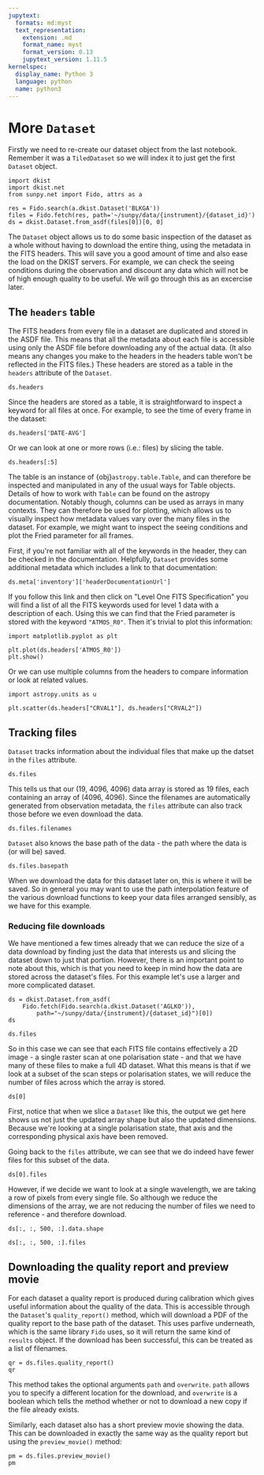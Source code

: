 ```yaml
---
jupytext:
  formats: md:myst
  text_representation:
    extension: .md
    format_name: myst
    format_version: 0.13
    jupytext_version: 1.11.5
kernelspec:
  display_name: Python 3
  language: python
  name: python3
---
```


# More `Dataset`

Firstly we need to re-create our dataset object from the last notebook.
Remember it was a `TiledDataset` so we will index it to just get the first `Dataset` object.

```{code-block} python
import dkist
import dkist.net
from sunpy.net import Fido, attrs as a

res = Fido.search(a.dkist.Dataset('BLKGA'))
files = Fido.fetch(res, path='~/sunpy/data/{instrument}/{dataset_id}')
ds = dkist.Dataset.from_asdf(files[0])[0, 0]
```

The `Dataset` object allows us to do some basic inspection of the dataset as a whole without having to download the entire thing, using the metadata in the FITS headers.
This will save you a good amount of time and also ease the load on the DKIST servers.
For example, we can check the seeing conditions during the observation and discount any data which will not be of high enough quality to be useful.
We will go through this as an excercise later.

## The `headers` table

The FITS headers from every file in a dataset are duplicated and stored in the ASDF file.
This means that all the metadata about each file is accessible using only the ASDF file before downloading any of the actual data.
(It also means any changes you make to the headers in the headers table won't be reflected in the FITS files.)
These headers are stored as a table in the `headers` attribute of the `Dataset`.

```{code-block} python
ds.headers
```

Since the headers are stored as a table, it is straightforward to inspect a keyword for all files at once.
For example, to see the time of every frame in the dataset:

```{code-block} python
ds.headers['DATE-AVG']
```

Or we can look at one or more rows (i.e.: files) by slicing the table.

```{code-block} python
ds.headers[:5]
```

The table is an instance of {obj}`astropy.table.Table`, and can therefore be inspected and manipulated in any of the usual ways for Table objects.
Details of how to work with `Table` can be found on the astropy documentation.
Notably though, columns can be used as arrays in many contexts.
They can therefore be used for plotting, which allows us to visually inspect how metadata values vary over the many files in the dataset.
For example, we might want to inspect the seeing conditions and plot the Fried parameter for all frames.

First, if you're not familiar with all of the keywords in the header, they can be checked in the documentation.
Helpfully, `Dataset` provides some additional metadata which includes a link to that documentation:

```{code-block} python
ds.meta['inventory']['headerDocumentationUrl']
```

If you follow this link and then click on "Level One FITS Specification" you will find a list of all the FITS keywords used for level 1 data with a description of each.
Using this we can find that the Fried parameter is stored with the keyword `"ATMOS_R0"`.
Then it's trivial to plot this information:

```{code-block} python
import matplotlib.pyplot as plt

plt.plot(ds.headers['ATMOS_R0'])
plt.show()
```

Or we can use multiple columns from the headers to compare information or look at related values.

```{code-block} python
import astropy.units as u

plt.scatter(ds.headers["CRVAL1"], ds.headers["CRVAL2"])
```

## Tracking files

`Dataset` tracks information about the individual files that make up the datset in the `files` attribute.

```{code-block} python
ds.files
```

This tells us that our (19, 4096, 4096) data array is stored as 19 files, each containing an array of (4096, 4096).
Since the filenames are automatically generated from observation metadata, the `files` attribute can also track those before we even download the data.

```{code-block} python
ds.files.filenames
```

`Dataset` also knows the base path of the data - the path where the data is (or will be) saved.

```{code-block} python
ds.files.basepath
```

When we download the data for this dataset later on, this is where it will be saved.
So in general you may want to use the path interpolation feature of the various download functions to keep your data files arranged sensibly, as we have for this example.

### Reducing file downloads
We have mentioned a few times already that we can reduce the size of a data download by finding just the data that interests us and slicing the dataset down to just that portion.
However, there is an important point to note about this, which is that you need to keep in mind how the data are stored across the dataset's files.
For this example let's use a larger and more complicated dataset.

```{code-block} python
ds = dkist.Dataset.from_asdf(
    Fido.fetch(Fido.search(a.dkist.Dataset('AGLKO')),
        path="~/sunpy/data/{instrument}/{dataset_id}")[0])
ds
```

```{code-block} python
ds.files
```

So in this case we can see that each FITS file contains effectively a 2D image - a single raster scan at one polarisation state - and that we have many of these files to make a full 4D dataset.
What this means is that if we look at a subset of the scan steps or polarisation states, we will reduce the number of files across which the array is stored.

```{code-block} python
ds[0]
```

First, notice that when we slice a `Dataset` like this, the output we get here shows us not just the updated array shape but also the updated dimensions.
Because we're looking at a single polarisation state, that axis and the corresponding physical axis have been removed.

Going back to the `files` attribute, we can see that we do indeed have fewer files for this subset of the data.

```{code-block} python
ds[0].files
```

However, if we decide we want to look at a single wavelength, we are taking a row of pixels from every single file.
So although we reduce the dimensions of the array, we are not reducing the number of files we need to reference - and therefore download.

```{code-block} python
ds[:, :, 500, :].data.shape
```
```{code-block} python
ds[:, :, 500, :].files
```
## Downloading the quality report and preview movie

For each dataset a quality report is produced during calibration which gives useful information about the quality of the data.
This is accessible through the `Dataset`'s `quality_report()` method, which will download a PDF of the quality report to the base path of the dataset.
This uses parfive underneath, which is the same library `Fido` uses, so it will return the same kind of `results` object.
If the download has been successful, this can be treated as a list of filenames.

```{code-block} python
qr = ds.files.quality_report()
qr
```

This method takes the optional arguments `path` and `overwrite`.
`path` allows you to specify a different location for the download, and `overwrite` is a boolean which tells the method whether or not to download a new copy if the file already exists.

Similarly, each dataset also has a short preview movie showing the data.
This can be downloaded in exactly the same way as the quality report but using the `preview_movie()` method:

```{code-block} python
pm = ds.files.preview_movie()
pm
```
